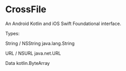 # CrossFile

An Android Kotlin and iOS Swift Foundational interface.


Types:

String / NSString
java.lang.String

URL / NSURL
java.net.URL

Data
kotlin.ByteArray


